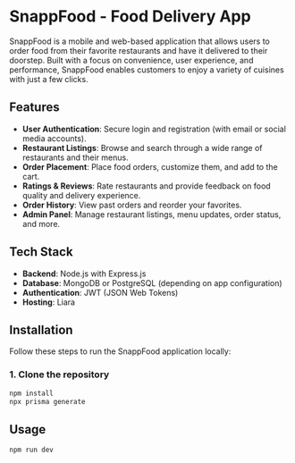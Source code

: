 # SnappFood - Food Delivery App

SnappFood is a mobile and web-based application that allows users to order food from their favorite restaurants and have it delivered to their doorstep. Built with a focus on convenience, user experience, and performance, SnappFood enables customers to enjoy a variety of cuisines with just a few clicks.

## Features

- **User Authentication**: Secure login and registration (with email or social media accounts).
- **Restaurant Listings**: Browse and search through a wide range of restaurants and their menus.
- **Order Placement**: Place food orders, customize them, and add to the cart.
- **Ratings & Reviews**: Rate restaurants and provide feedback on food quality and delivery experience.
- **Order History**: View past orders and reorder your favorites.
- **Admin Panel**: Manage restaurant listings, menu updates, order status, and more.

## Tech Stack

- **Backend**: Node.js with Express.js
- **Database**: MongoDB or PostgreSQL (depending on app configuration)
- **Authentication**: JWT (JSON Web Tokens)
- **Hosting**: Liara

## Installation

Follow these steps to run the SnappFood application locally:

### 1. Clone the repository

```bash
npm install
npx prisma generate
```

## Usage
```bash
npm run dev
```

